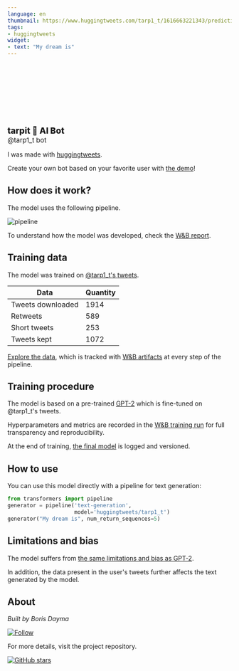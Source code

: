 ```yaml
---
language: en
thumbnail: https://www.huggingtweets.com/tarp1_t/1616663221343/predictions.png
tags:
- huggingtweets
widget:
- text: "My dream is"
---
```


<div>
<div style="width: 132px; height:132px; border-radius: 50%; background-size: cover; background-image: url('https://pbs.twimg.com/profile_images/1369794935558447110/pg7wTprO_400x400.jpg')">
</div>
<div style="margin-top: 8px; font-size: 19px; font-weight: 800">tarpit 🤖 AI Bot </div>
<div style="font-size: 15px">@tarp1_t bot</div>
</div>

I was made with [huggingtweets](https://github.com/borisdayma/huggingtweets).

Create your own bot based on your favorite user with [the demo](https://colab.research.google.com/github/borisdayma/huggingtweets/blob/master/huggingtweets-demo.ipynb)!

## How does it work?

The model uses the following pipeline.

![pipeline](https://github.com/borisdayma/huggingtweets/blob/master/img/pipeline.png?raw=true)

To understand how the model was developed, check the [W&B report](https://wandb.ai/wandb/huggingtweets/reports/HuggingTweets-Train-a-Model-to-Generate-Tweets--VmlldzoxMTY5MjI).

## Training data

The model was trained on [@tarp1_t's tweets](https://twitter.com/tarp1_t).

| Data | Quantity |
| --- | --- |
| Tweets downloaded | 1914 |
| Retweets | 589 |
| Short tweets | 253 |
| Tweets kept | 1072 |

[Explore the data](https://wandb.ai/wandb/huggingtweets/runs/3u04uxz2/artifacts), which is tracked with [W&B artifacts](https://docs.wandb.com/artifacts) at every step of the pipeline.

## Training procedure

The model is based on a pre-trained [GPT-2](https://huggingface.co/gpt2) which is fine-tuned on @tarp1_t's tweets.

Hyperparameters and metrics are recorded in the [W&B training run](https://wandb.ai/wandb/huggingtweets/runs/1bl2f3s6) for full transparency and reproducibility.

At the end of training, [the final model](https://wandb.ai/wandb/huggingtweets/runs/1bl2f3s6/artifacts) is logged and versioned.

## How to use

You can use this model directly with a pipeline for text generation:

```python
from transformers import pipeline
generator = pipeline('text-generation',
                     model='huggingtweets/tarp1_t')
generator("My dream is", num_return_sequences=5)
```

## Limitations and bias

The model suffers from [the same limitations and bias as GPT-2](https://huggingface.co/gpt2#limitations-and-bias).

In addition, the data present in the user's tweets further affects the text generated by the model.

## About

*Built by Boris Dayma*

[![Follow](https://img.shields.io/twitter/follow/borisdayma?style=social)](https://twitter.com/intent/follow?screen_name=borisdayma)

For more details, visit the project repository.

[![GitHub stars](https://img.shields.io/github/stars/borisdayma/huggingtweets?style=social)](https://github.com/borisdayma/huggingtweets)
